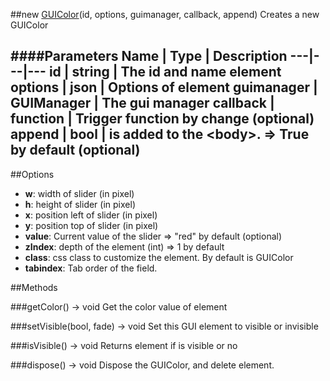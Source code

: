 ##new [GUIColor](#)(id, options, guimanager, callback, append)
Creates a new GUIColor

####Parameters
Name | Type | Description
---|---|---
**id** | string | The id and name element
**options** | json | Options of element
**guimanager** | GUIManager | The gui manager
**callback** | function | Trigger function by change (optional)
**append** | bool | is added to the &lt;body&gt;. =&gt; True by default (optional)
---

##Options

* **w**: width of slider (in pixel)
* **h**: height of slider (in pixel)
* **x**: position left of slider (in pixel)
* **y**: position top of slider (in pixel)
* **value**: Current value of the slider =&gt; "red" by default (optional)
* **zIndex**: depth of the element (int) =&gt; 1 by default
* **class**: css class to customize the element. By default is GUIColor
* **tabindex**: Tab order of the field.

##Methods

###getColor() → void
Get the color value of element

###setVisible(bool, fade) → void
Set this GUI element to visible or invisible

###isVisible() → void
Returns element if is visible or no

###dispose() → void
Dispose the GUIColor, and delete element.
